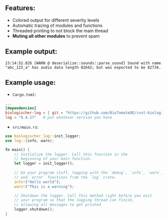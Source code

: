 ## Features:
- Colored output for different severity levels
- Automatic tracing of modules and functions
- Threaded printing to not block the main thread
- **Muting all other modules** to prevent spam

## Example output:
`23:14:52.826 [WARN @ deserialize::sounds::parse_sound] Sound with name "abc_123_a" has audio data length 82642; but was expected to be 82734.`

## Example usage:
- `Cargo.toml`:
```toml
...
[dependencies]
biologischer-log = { git = "https://github.com/BioTomateDE/rust-biologischer-log.git" }
log = "0.4.27"   # put whatever version you have
```

- `src/main.rs`:
```rust
use biologischer_log::init_logger;
use log::{info, warn};

fn main() {
    // Initialize the logger. Call this function in the
    // beginning of your main function.
    let logger = init_logger();
   
    // Do your program stuff, logging with the `debug`, `info`, `warn`,
    // and `error` functions from the `log` crate.
    info!("Hello world");
    warn!("This is a warning");

    // Shutdown the logger. Call this method right before you exit
    // your program so that the logging thread can finish,
    // allowing all messages to get printed
    logger.shutdown();
}
```
